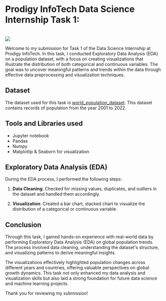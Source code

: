 # Prodigy InfoTech Data Science Internship Task 1:
<br>
<img src="(https://github.com/rutujaparab20/PRODIGY_DS_1./blob/main/ds_task_1.png)"   >

Welcome to my submission for Task 1 of the Data Science Internship at Prodigy InfoTech.
In this task, I conducted Exploratory Data Analysis (EDA) on a population dataset, with a focus on creating visualizations that illustrate the distribution of both categorical and continuous variables. The goal was to uncover meaningful patterns and trends within the data through effective data preprocessing and visualization techniques.



## Dataset

The dataset used for this task is <a href="https://github.com/rutujaparab20/PRODIGY_DS_1./blob/main/worldpopulationdata.csv">world_population_dataset</a>. This dataset contains records of population from the year 2001 to 2022. 

## Tools and Libraries used
- Jupyter notebook
- Pandas
- Numpy
- Matplotlip & Seaborn for visualization



## Exploratory Data Analysis (EDA)

During the EDA process, I performed the following steps:

1. **Data Cleaning**: Checked for missing values, duplicates, and outliers in the dataset and handled them accordingly.

2. **Visualization**: Created a bar chart, stacked chart to visualize the distribution of a categorical or continuous variable. 



## Conclusion

Through this task, I gained hands-on experience with real-world data by performing Exploratory Data Analysis (EDA) on global population trends. The process involved data cleaning, understanding the dataset's structure, and visualizing patterns to derive meaningful insights.

The visualizations effectively highlighted population changes across different years and countries, offering valuable perspectives on global growth dynamics. This task not only enhanced my data analysis and visualization skills but also laid a strong foundation for future data science and machine learning projects.



Thank you for reviewing my submission!


